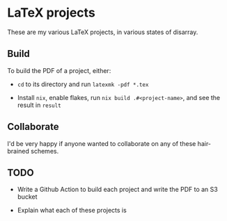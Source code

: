 # LaTeX projects

These are my various LaTeX projects, in various states of disarray.

## Build

To build the PDF of a project, either:

* `cd` to its directory and run `latexmk -pdf *.tex`

* Install `nix`, enable flakes, run `nix build .#<project-name>`, and see the result in `result`

## Collaborate

I'd be very happy if anyone wanted to collaborate on any of these hair-brained schemes.

## TODO

* Write a Github Action to build each project and write the PDF to an S3 bucket

* Explain what each of these projects is
